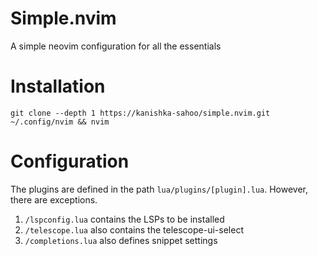 # Simple.nvim
A simple neovim configuration for all the essentials

# Installation
`git clone --depth 1 https://kanishka-sahoo/simple.nvim.git ~/.config/nvim && nvim`

# Configuration
The plugins are defined in the path `lua/plugins/[plugin].lua`. However, there are exceptions.
1. `/lspconfig.lua` contains the LSPs to be installed
2. `/telescope.lua` also contains the telescope-ui-select
3. `/completions.lua` also defines snippet settings
